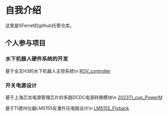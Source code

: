 # 自我介绍

这里是SFerret的github托管仓库。

## 个人参与项目

### 水下机器人硬件系统的开发

基于全志H3的水下机器人主控系统\n
[ROV_controller](https://github.com/SFerret/ROV_controller)

### 开关电源设计

基于上海芯龙电源管理芯片的多路DCDC电源转换模块\n
[2023TI_cup_PowerM](https://github.com/SFerret/2023TI_cup_PowerM)


基于TI德州仪器LM5155反激升压电路设计\n
[LM5155_Flyback](https://github.com/SFerret/LM5155_FlyBack)

